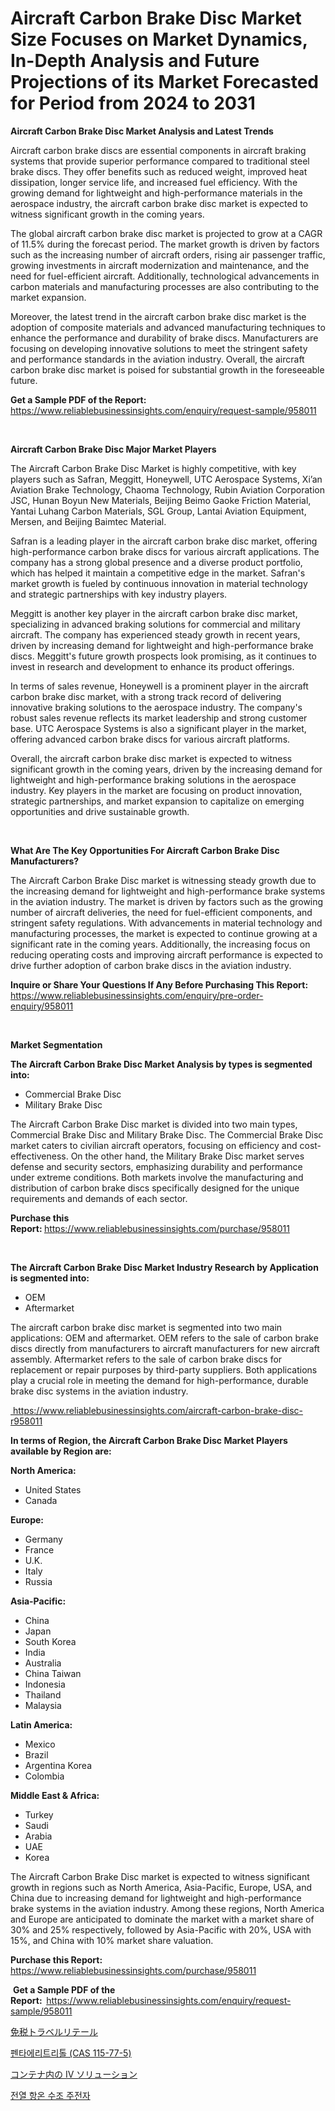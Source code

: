 <p><h1>Aircraft Carbon Brake Disc Market Size Focuses on Market Dynamics, In-Depth Analysis and Future Projections of its Market Forecasted for Period from 2024 to 2031</h1></p><p><strong>Aircraft Carbon Brake Disc Market Analysis and Latest Trends</strong></p>
<p><p>Aircraft carbon brake discs are essential components in aircraft braking systems that provide superior performance compared to traditional steel brake discs. They offer benefits such as reduced weight, improved heat dissipation, longer service life, and increased fuel efficiency. With the growing demand for lightweight and high-performance materials in the aerospace industry, the aircraft carbon brake disc market is expected to witness significant growth in the coming years.</p><p>The global aircraft carbon brake disc market is projected to grow at a CAGR of 11.5% during the forecast period. The market growth is driven by factors such as the increasing number of aircraft orders, rising air passenger traffic, growing investments in aircraft modernization and maintenance, and the need for fuel-efficient aircraft. Additionally, technological advancements in carbon materials and manufacturing processes are also contributing to the market expansion.</p><p>Moreover, the latest trend in the aircraft carbon brake disc market is the adoption of composite materials and advanced manufacturing techniques to enhance the performance and durability of brake discs. Manufacturers are focusing on developing innovative solutions to meet the stringent safety and performance standards in the aviation industry. Overall, the aircraft carbon brake disc market is poised for substantial growth in the foreseeable future.</p></p>
<p><strong>Get a Sample PDF of the Report:&nbsp;</strong> <a href="https://www.reliablebusinessinsights.com/enquiry/request-sample/958011">https://www.reliablebusinessinsights.com/enquiry/request-sample/958011</a></p>
<p>&nbsp;</p>
<p><strong>Aircraft Carbon Brake Disc Major Market Players</strong></p>
<p><p>The Aircraft Carbon Brake Disc Market is highly competitive, with key players such as Safran, Meggitt, Honeywell, UTC Aerospace Systems, Xi’an Aviation Brake Technology, Chaoma Technology, Rubin Aviation Corporation JSC, Hunan Boyun New Materials, Beijing Beimo Gaoke Friction Material, Yantai Luhang Carbon Materials, SGL Group, Lantai Aviation Equipment, Mersen, and Beijing Baimtec Material.</p><p>Safran is a leading player in the aircraft carbon brake disc market, offering high-performance carbon brake discs for various aircraft applications. The company has a strong global presence and a diverse product portfolio, which has helped it maintain a competitive edge in the market. Safran's market growth is fueled by continuous innovation in material technology and strategic partnerships with key industry players.</p><p>Meggitt is another key player in the aircraft carbon brake disc market, specializing in advanced braking solutions for commercial and military aircraft. The company has experienced steady growth in recent years, driven by increasing demand for lightweight and high-performance brake discs. Meggitt's future growth prospects look promising, as it continues to invest in research and development to enhance its product offerings.</p><p>In terms of sales revenue, Honeywell is a prominent player in the aircraft carbon brake disc market, with a strong track record of delivering innovative braking solutions to the aerospace industry. The company's robust sales revenue reflects its market leadership and strong customer base. UTC Aerospace Systems is also a significant player in the market, offering advanced carbon brake discs for various aircraft platforms.</p><p>Overall, the aircraft carbon brake disc market is expected to witness significant growth in the coming years, driven by the increasing demand for lightweight and high-performance braking solutions in the aerospace industry. Key players in the market are focusing on product innovation, strategic partnerships, and market expansion to capitalize on emerging opportunities and drive sustainable growth.</p></p>
<p>&nbsp;</p>
<p><strong>What Are The Key Opportunities For Aircraft Carbon Brake Disc Manufacturers?</strong></p>
<p><p>The Aircraft Carbon Brake Disc market is witnessing steady growth due to the increasing demand for lightweight and high-performance brake systems in the aviation industry. The market is driven by factors such as the growing number of aircraft deliveries, the need for fuel-efficient components, and stringent safety regulations. With advancements in material technology and manufacturing processes, the market is expected to continue growing at a significant rate in the coming years. Additionally, the increasing focus on reducing operating costs and improving aircraft performance is expected to drive further adoption of carbon brake discs in the aviation industry.</p></p>
<p><strong>Inquire or Share Your Questions If Any Before Purchasing This Report:</strong> <a href="https://www.reliablebusinessinsights.com/enquiry/pre-order-enquiry/958011">https://www.reliablebusinessinsights.com/enquiry/pre-order-enquiry/958011</a></p>
<p>&nbsp;</p>
<p><strong>Market Segmentation</strong></p>
<p><strong>The Aircraft Carbon Brake Disc Market Analysis by types is segmented into:</strong></p>
<p><ul><li>Commercial Brake Disc</li><li>Military Brake Disc</li></ul></p>
<p><p>The Aircraft Carbon Brake Disc market is divided into two main types, Commercial Brake Disc and Military Brake Disc. The Commercial Brake Disc market caters to civilian aircraft operators, focusing on efficiency and cost-effectiveness. On the other hand, the Military Brake Disc market serves defense and security sectors, emphasizing durability and performance under extreme conditions. Both markets involve the manufacturing and distribution of carbon brake discs specifically designed for the unique requirements and demands of each sector.</p></p>
<p><strong>Purchase this Report:&nbsp;</strong><a href="https://www.reliablebusinessinsights.com/purchase/958011">https://www.reliablebusinessinsights.com/purchase/958011</a></p>
<p>&nbsp;</p>
<p><strong>The Aircraft Carbon Brake Disc Market Industry Research by Application is segmented into:</strong></p>
<p><ul><li>OEM</li><li>Aftermarket</li></ul></p>
<p><p>The aircraft carbon brake disc market is segmented into two main applications: OEM and aftermarket. OEM refers to the sale of carbon brake discs directly from manufacturers to aircraft manufacturers for new aircraft assembly. Aftermarket refers to the sale of carbon brake discs for replacement or repair purposes by third-party suppliers. Both applications play a crucial role in meeting the demand for high-performance, durable brake disc systems in the aviation industry.</p></p>
<p><a href="https://www.reliablebusinessinsights.com/aircraft-carbon-brake-disc-r958011">&nbsp;https://www.reliablebusinessinsights.com/aircraft-carbon-brake-disc-r958011</a></p>
<p><strong>In terms of Region, the Aircraft Carbon Brake Disc Market Players available by Region are:</strong></p>
<p>
    <p> <strong> North America: </strong>
        <ul>
            <li>United States</li>
            <li>Canada</li>
        </ul>
        </p> 
    <p> <strong> Europe: </strong>
        <ul>
            <li>Germany</li>
            <li>France</li>
            <li>U.K.</li>
            <li>Italy</li>
            <li>Russia</li>
        </ul>
        </p> 
    <p> <strong> Asia-Pacific: </strong>
        <ul>
            <li>China</li>
            <li>Japan</li>
            <li>South Korea</li>
            <li>India</li>
            <li>Australia</li>
            <li>China Taiwan</li>
            <li>Indonesia</li>
            <li>Thailand</li>
            <li>Malaysia</li>
        </ul>
        </p> 
    <p> <strong> Latin America: </strong>
        <ul>
            <li>Mexico</li>
            <li>Brazil</li>
            <li>Argentina Korea</li>
            <li>Colombia</li>
        </ul>
        </p> 
    <p> <strong> Middle East & Africa: </strong>
        <ul>
            <li>Turkey</li>
            <li>Saudi</li>
            <li>Arabia</li>
            <li>UAE</li>
            <li>Korea</li>
        </ul>
    </p>
    </p>
<p><p>The Aircraft Carbon Brake Disc market is expected to witness significant growth in regions such as North America, Asia-Pacific, Europe, USA, and China due to increasing demand for lightweight and high-performance brake systems in the aviation industry. Among these regions, North America and Europe are anticipated to dominate the market with a market share of 30% and 25% respectively, followed by Asia-Pacific with 20%, USA with 15%, and China with 10% market share valuation.</p></p>
<p><strong>Purchase this Report: </strong><a href="https://www.reliablebusinessinsights.com/purchase/958011">https://www.reliablebusinessinsights.com/purchase/958011</a></p>
<p>&nbsp;<strong>Get a Sample PDF of the Report:&nbsp;&nbsp;</strong><a href="https://www.reliablebusinessinsights.com/enquiry/request-sample/958011">https://www.reliablebusinessinsights.com/enquiry/request-sample/958011</a></p>
<p><strong></strong></p>
<p><p><a href="https://github.com/adcxff01450218/Market-Research-Report-List-2/blob/main/9119711154195.md">免税トラベルリテール</a></p><p><a href="https://github.com/idcefvhkdut6/Market-Research-Report-List-2/blob/main/3388998164811.md">펜타에리트리톨 (CAS 115-77-5)</a></p><p><a href="https://github.com/ReyesKohler20231/Market-Research-Report-List-2/blob/main/3297748154196.md">コンテナ内の IV ソリューション</a></p><p><a href="https://github.com/vsap75a286l/Market-Research-Report-List-2/blob/main/7314831164812.md">전열 항온 수조 주전자</a></p></p>